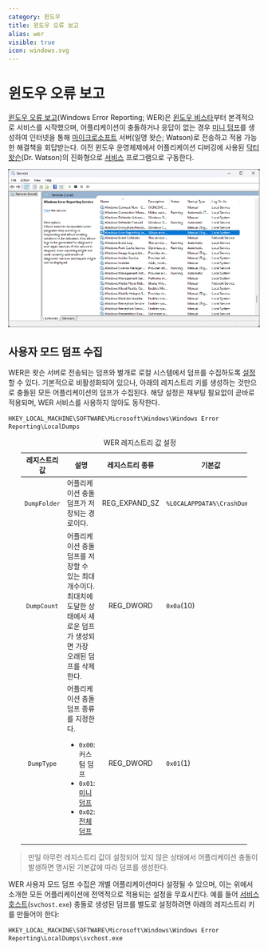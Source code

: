 ```yaml
---
category: 윈도우
title: 윈도우 오류 보고
alias: wer
visible: true
icon: windows.svg
---
```

# 윈도우 오류 보고
[윈도우 오류 보고](https://learn.microsoft.com/en-us/windows/win32/wer/windows-error-reporting)(Windows Error Reporting; WER)은 [윈도우 비스타](https://ko.wikipedia.org/wiki/윈도우_비스타)부터 본격적으로 서비스를 시작했으며, 어플리케이션이 충돌하거나 응답이 없는 경우 [미니 덤프](ko.Dump#미니-덤프)를 생성하여 인터넷을 통해 [마이크로소프트](https://www.microsoft.com) 서버(일명 왓슨; Watson)로 전송하고 적용 가능한 해결책을 회답받는다. 이전 윈도우 운영체제에서 어플리케이션 디버깅에 사용된 [닥터 왓슨](https://en.wikipedia.org/wiki/Dr._Watson_(debugger))(Dr. Watson)의 진화형으로 [서비스](ko.Service) 프로그램으로 구동한다.

![Windows Error Reporting 서비스](./images/windows_error_reporting.png)

## 사용자 모드 덤프 수집
WER은 왓슨 서버로 전송되는 덤프와 별개로 로컬 시스템에서 덤프를 수집하도록 [설정](https://learn.microsoft.com/en-us/windows/win32/wer/collecting-user-mode-dumps)할 수 있다. 기본적으로 비활성화되어 있으나, 아래의 레지스트리 키를 생성하는 것만으로 충돌된 모든 어플리케이션의 덤프가 수집된다. 해당 설정은 재부팅 필요없이 곧바로 적용되며, WER 서비스를 사용하지 않아도 동작한다.

```terminal
HKEY_LOCAL_MACHINE\SOFTWARE\Microsoft\Windows\Windows Error Reporting\LocalDumps
```

<table style="width: 90%; margin: auto;">
<caption>WER 레지스트리 값 설정</caption>
<colgroup><col style="width: 15%;"/><col style="width: 45%;"/><col style="width: 15%;"/><col style="width: 25%;"/></colgroup>
<thead><tr><th style="text-align: center;">레지스트리 값</th><th style="text-align: center;">설명</th><th style="text-align: center;">레지스트리 종류</th><th style="text-align: center;">기본값</th></tr></thead>
<tbody>
<tr><td style="text-align: center;"><code>DumpFolder</code></td><td>어플리케이션 충돌 덤프가 저장되는 경로이다.</td><td style="text-align: center;">REG_EXPAND_SZ</td><td><code>%LOCALAPPDATA%\CrashDumps</code></td></tr>
<tr><td style="text-align: center;"><code>DumpCount</code></td><td>어플리케이션 충돌 덤프를 저장할 수 있는 최대 개수이다. 최대치에 도달한 상태에서 새로운 덤프가 생성되면 가장 오래된 덤프를 삭제한다.</td><td style="text-align: center;">REG_DWORD</td><td><code>0x0a</code>(10)</td></tr>
<tr><td style="text-align: center;"><code>DumpType</code></td><td>어플리케이션 충돌 덤프 종류를 지정한다.<ul><li><code>0x00</code>: 커스텀 덤프</li><li><code>0x01</code>: <a href="ko.Dump#미니-덤프">미니 덤프</a></li><li><code>0x02</code>: <a href="ko.Dump#전체-덤프">전체 덤프</a></li></ul></td><td style="text-align: center;">REG_DWORD</td><td><code>0x01</code>(1)</td></tr>
</tbody>
</table>

> 만일 아무런 레지스트리 값이 설정되어 있지 않은 상태에서 어플리케이션 충돌이 발생하면 명시된 기본값에 따라 덤프를 생성한다.

WER 사용자 모드 덤프 수집은 개별 어플리케이션마다 설정될 수 있으며, 이는 위에서 소개한 모든 어플리케이션에 전역적으로 적용되는 설정을 무효시킨다. 예를 들어 [서비스 호스트](ko.Service#서비스-호스트)(`svchost.exe`) 충돌로 생성된 덤프를 별도로 설정하려면 아래의 레지스트리 키를 만들어야 한다:

```terminal
HKEY_LOCAL_MACHINE\SOFTWARE\Microsoft\Windows\Windows Error Reporting\LocalDumps\svchost.exe
```
